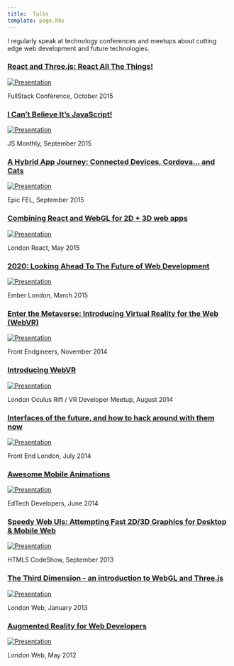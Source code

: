 ```yaml
---
title:  Talks
template: page.hbs
---
```


I regularly speak at technology conferences and meetups about cutting edge web development and future technologies.

### [React and Three.js: React All The Things!](https://skillsmatter.com/skillscasts/6772-react-and-three-js-react-all-the-things)

[![Presentation](/images/pages/talks/fullstack-2015.jpg)](https://skillsmatter.com/skillscasts/6772-react-and-three-js-react-all-the-thingshttps://skillsmatter.com/skillscasts/6772-react-and-three-js-react-all-the-things)

FullStack Conference, October 2015

### [I Can’t Believe It’s JavaScript!](http://www.peteroshaughnessy.com/post/132897105349/robots-virtual-reality-and-the-internet-of)

[![Presentation](/images/pages/talks/cant-believe-its-js.jpg)](http://www.peteroshaughnessy.com/post/132897105349/robots-virtual-reality-and-the-internet-of)

JS Monthly, September 2015

### [A Hybrid App Journey: Connected Devices, Cordova… and Cats](https://youtu.be/AonfnG-31hA)

[![Presentation](/images/pages/talks/epicfel-hybrid-journey.jpg)](https://youtu.be/AonfnG-31hA)

Epic FEL, September 2015

### [Combining React and WebGL for 2D + 3D web apps](http://www.peteroshaughnessy.com/post/119666068949/combining-react-and-webgl)

[![Presentation](/images/pages/talks/londonreact-react-webgl.jpg)](http://www.peteroshaughnessy.com/post/119666068949/combining-react-and-webgl)

London React, May 2015

### [2020: Looking Ahead To The Future of Web Development](http://www.peteroshaughnessy.com/post/113947776654/2020-looking-ahead-to-the-future-of-web)

[![Presentation](/images/pages/talks/emberlondon-2020-web-dev.jpg)](http://www.peteroshaughnessy.com/post/113947776654/2020-looking-ahead-to-the-future-of-web)

Ember London, March 2015

### [Enter the Metaverse: Introducing Virtual Reality for the Web (WebVR)](http://www.peteroshaughnessy.com/post/103717880264/enter-the-metaverse-introducing-virtual-reality)

[![Presentation](/images/pages/talks/enter-the-metaverse.jpg)](http://www.peteroshaughnessy.com/post/103717880264/enter-the-metaverse-introducing-virtual-reality)

Front Endgineers, November 2014

### [Introducing WebVR](https://github.com/poshaughnessy/vr-showcase-intro-to-webvr)

[![Presentation](/images/pages/talks/vr-showcase.png)](https://github.com/poshaughnessy/vr-showcase-intro-to-webvr)

London Oculus Rift / VR Developer Meetup, August 2014

### [Interfaces of the future, and how to hack around with them now](http://www.peteroshaughnessy.com/post/93776809854/interfaces-of-the-future-and-how-to-hack-around)

[![Presentation](/images/pages/talks/interfaces-of-the-future.jpg)](http://www.peteroshaughnessy.com/post/93776809854/interfaces-of-the-future-and-how-to-hack-around)

Front End London, July 2014

### [Awesome Mobile Animations](http://www.peteroshaughnessy.com/post/88124288254/awesome-mobile-animations)

[![Presentation](/images/pages/talks/edtech-devs-awesome-animations.jpg)](http://www.peteroshaughnessy.com/post/88124288254/awesome-mobile-animations)

EdTech Developers, June 2014

### [Speedy Web UIs: Attempting Fast 2D/3D Graphics for Desktop & Mobile Web](http://www.peteroshaughnessy.com/post/60868538533/attempting-fast-3d-graphics-for-mobile-web)

[![Presentation](/images/pages/talks/speedy.jpg)](http://www.peteroshaughnessy.com/post/60868538533/attempting-fast-3d-graphics-for-mobile-web)

HTML5 CodeShow, September 2013

### [The Third Dimension - an introduction to WebGL and Three.js](http://www.peteroshaughnessy.com/post/41945355299/the-third-dimension-an-introduction-to-webgl-and)

[![Presentation](/images/pages/talks/londonweb-webgl.jpg)](http://www.peteroshaughnessy.com/post/41945355299/the-third-dimension-an-introduction-to-webgl-and)

London Web, January 2013

### [Augmented Reality for Web Developers](http://www.peteroshaughnessy.com/post/24330618934/augmented-reality-for-web-developers)

[![Presentation](/images/pages/talks/londonweb-ar.jpg)](http://www.peteroshaughnessy.com/post/24330618934/augmented-reality-for-web-developers)

London Web, May 2012
